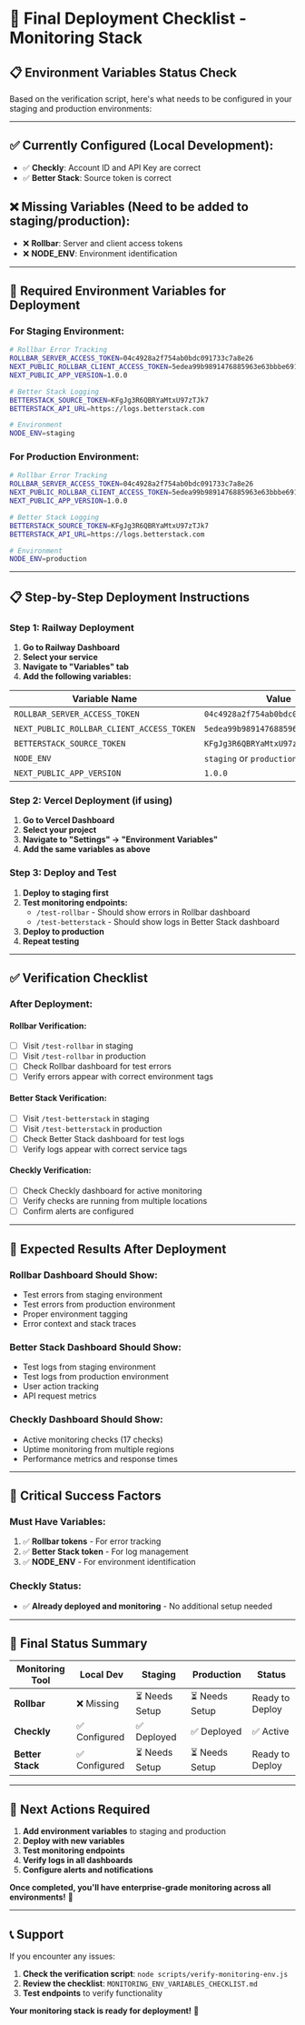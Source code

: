 # 🚀 Final Deployment Checklist - Monitoring Stack

## 📋 **Environment Variables Status Check**

Based on the verification script, here's what needs to be configured in your staging and production environments:

---

## ✅ **Currently Configured (Local Development):**
- ✅ **Checkly**: Account ID and API Key are correct
- ✅ **Better Stack**: Source token is correct

## ❌ **Missing Variables (Need to be added to staging/production):**
- ❌ **Rollbar**: Server and client access tokens
- ❌ **NODE_ENV**: Environment identification

---

## 🔧 **Required Environment Variables for Deployment**

### **For Staging Environment:**
```bash
# Rollbar Error Tracking
ROLLBAR_SERVER_ACCESS_TOKEN=04c4928a2f754ab0bdc091733c7a8e26
NEXT_PUBLIC_ROLLBAR_CLIENT_ACCESS_TOKEN=5edea99b9891476885963e63bbbe691c
NEXT_PUBLIC_APP_VERSION=1.0.0

# Better Stack Logging
BETTERSTACK_SOURCE_TOKEN=KFgJg3R6QBRYaMtxU97zTJk7
BETTERSTACK_API_URL=https://logs.betterstack.com

# Environment
NODE_ENV=staging
```

### **For Production Environment:**
```bash
# Rollbar Error Tracking
ROLLBAR_SERVER_ACCESS_TOKEN=04c4928a2f754ab0bdc091733c7a8e26
NEXT_PUBLIC_ROLLBAR_CLIENT_ACCESS_TOKEN=5edea99b9891476885963e63bbbe691c
NEXT_PUBLIC_APP_VERSION=1.0.0

# Better Stack Logging
BETTERSTACK_SOURCE_TOKEN=KFgJg3R6QBRYaMtxU97zTJk7
BETTERSTACK_API_URL=https://logs.betterstack.com

# Environment
NODE_ENV=production
```

---

## 📋 **Step-by-Step Deployment Instructions**

### **Step 1: Railway Deployment**

1. **Go to Railway Dashboard**
2. **Select your service**
3. **Navigate to "Variables" tab**
4. **Add the following variables:**

| Variable Name | Value | Environment |
|---------------|-------|-------------|
| `ROLLBAR_SERVER_ACCESS_TOKEN` | `04c4928a2f754ab0bdc091733c7a8e26` | Both |
| `NEXT_PUBLIC_ROLLBAR_CLIENT_ACCESS_TOKEN` | `5edea99b9891476885963e63bbbe691c` | Both |
| `BETTERSTACK_SOURCE_TOKEN` | `KFgJg3R6QBRYaMtxU97zTJk7` | Both |
| `NODE_ENV` | `staging` or `production` | Respective |
| `NEXT_PUBLIC_APP_VERSION` | `1.0.0` | Both |

### **Step 2: Vercel Deployment (if using)**

1. **Go to Vercel Dashboard**
2. **Select your project**
3. **Navigate to "Settings" → "Environment Variables"**
4. **Add the same variables as above**

### **Step 3: Deploy and Test**

1. **Deploy to staging first**
2. **Test monitoring endpoints:**
   - `/test-rollbar` - Should show errors in Rollbar dashboard
   - `/test-betterstack` - Should show logs in Better Stack dashboard
3. **Deploy to production**
4. **Repeat testing**

---

## ✅ **Verification Checklist**

### **After Deployment:**

#### **Rollbar Verification:**
- [ ] Visit `/test-rollbar` in staging
- [ ] Visit `/test-rollbar` in production
- [ ] Check Rollbar dashboard for test errors
- [ ] Verify errors appear with correct environment tags

#### **Better Stack Verification:**
- [ ] Visit `/test-betterstack` in staging
- [ ] Visit `/test-betterstack` in production
- [ ] Check Better Stack dashboard for test logs
- [ ] Verify logs appear with correct service tags

#### **Checkly Verification:**
- [ ] Check Checkly dashboard for active monitoring
- [ ] Verify checks are running from multiple locations
- [ ] Confirm alerts are configured

---

## 🎯 **Expected Results After Deployment**

### **Rollbar Dashboard Should Show:**
- Test errors from staging environment
- Test errors from production environment
- Proper environment tagging
- Error context and stack traces

### **Better Stack Dashboard Should Show:**
- Test logs from staging environment
- Test logs from production environment
- User action tracking
- API request metrics

### **Checkly Dashboard Should Show:**
- Active monitoring checks (17 checks)
- Uptime monitoring from multiple regions
- Performance metrics and response times

---

## 🚨 **Critical Success Factors**

### **Must Have Variables:**
1. ✅ **Rollbar tokens** - For error tracking
2. ✅ **Better Stack token** - For log management
3. ✅ **NODE_ENV** - For environment identification

### **Checkly Status:**
- ✅ **Already deployed and monitoring** - No additional setup needed

---

## 🎉 **Final Status Summary**

| **Monitoring Tool** | **Local Dev** | **Staging** | **Production** | **Status** |
|---------------------|---------------|-------------|----------------|------------|
| **Rollbar** | ❌ Missing | ⏳ Needs Setup | ⏳ Needs Setup | Ready to Deploy |
| **Checkly** | ✅ Configured | ✅ Deployed | ✅ Deployed | ✅ Active |
| **Better Stack** | ✅ Configured | ⏳ Needs Setup | ⏳ Needs Setup | Ready to Deploy |

---

## 🚀 **Next Actions Required**

1. **Add environment variables** to staging and production
2. **Deploy with new variables**
3. **Test monitoring endpoints**
4. **Verify logs in all dashboards**
5. **Configure alerts and notifications**

**Once completed, you'll have enterprise-grade monitoring across all environments!** 🎯

---

## 📞 **Support**

If you encounter any issues:
1. **Check the verification script**: `node scripts/verify-monitoring-env.js`
2. **Review the checklist**: `MONITORING_ENV_VARIABLES_CHECKLIST.md`
3. **Test endpoints** to verify functionality

**Your monitoring stack is ready for deployment!** 🚀

